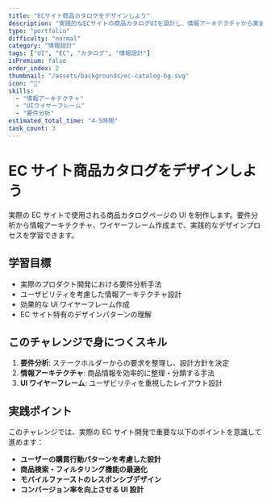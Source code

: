 ```yaml
---
title: "ECサイト商品カタログをデザインしよう"
description: "実践的なECサイトの商品カタログUIを設計し、情報アーキテクチャから実装まで学習します"
type: "portfolio"
difficulty: "normal"
category: "情報設計"
tags: ["UI", "EC", "カタログ", "情報設計"]
isPremium: false
order_index: 2
thumbnail: "/assets/backgrounds/ec-catalog-bg.svg"
icon: "🛒"
skills:
  - "情報アーキテクチャ"
  - "UIワイヤーフレーム"
  - "要件分析"
estimated_total_time: "4-5時間"
task_count: 3
---
```


# EC サイト商品カタログをデザインしよう

実際の EC サイトで使用される商品カタログページの UI を制作します。要件分析から情報アーキテクチャ、ワイヤーフレーム作成まで、実践的なデザインプロセスを学習できます。

## 学習目標

- 実際のプロダクト開発における要件分析手法
- ユーザビリティを考慮した情報アーキテクチャ設計
- 効果的な UI ワイヤーフレーム作成
- EC サイト特有のデザインパターンの理解

## このチャレンジで身につくスキル

1. **要件分析**: ステークホルダーからの要求を整理し、設計方針を決定
2. **情報アーキテクチャ**: 商品情報を効率的に整理・分類する手法
3. **UI ワイヤーフレーム**: ユーザビリティを重視したレイアウト設計

## 実践ポイント

このチャレンジでは、実際の EC サイト開発で重要な以下のポイントを意識して進めます：

- **ユーザーの購買行動パターンを考慮した設計**
- **商品検索・フィルタリング機能の最適化**
- **モバイルファーストのレスポンシブデザイン**
- **コンバージョン率を向上させる UI 設計**
